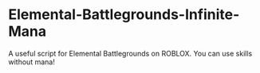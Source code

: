 # Elemental-Battlegrounds-Infinite-Mana
A useful script for Elemental Battlegrounds on ROBLOX. You can use skills without mana!
